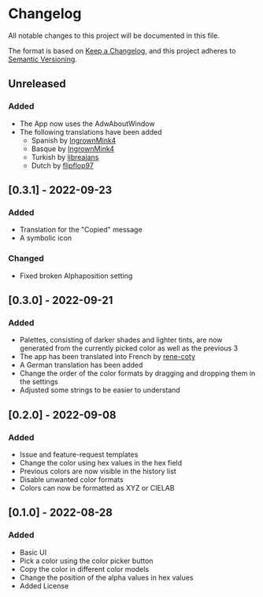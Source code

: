 # Changelog

All notable changes to this project will be documented in this file.

The format is based on [Keep a Changelog](https://keepachangelog.com/en/1.0.0/),
and this project adheres to [Semantic Versioning](https://semver.org/spec/v2.0.0.html).

## Unreleased

### Added
- The App now uses the AdwAboutWindow
- The following translations have been added
    - Spanish by [IngrownMink4](https://github.com/IngrownMink4)  
    - Basque by [IngrownMink4](https://github.com/IngrownMink4)  
    - Turkish by [libreajans](https://github.com/libreajans)  
    - Dutch by [flipflop97](https://github.com/flipflop97)  

## [0.3.1] - 2022-09-23

### Added

- Translation for the "Copied" message
- A symbolic icon

### Changed

- Fixed broken Alphaposition setting

## [0.3.0] - 2022-09-21

### Added

- Palettes, consisting of darker shades and lighter tints, are now generated from the currently picked color as well as the previous 3
- The app has been translated into French by [rene-coty](https://github.com/rene-coty)
- A German translation has been added
- Change the order of the color formats by dragging and dropping them in the settings
- Adjusted some strings to be easier to understand

## [0.2.0] - 2022-09-08

### Added

- Issue and feature-request templates
- Change the color using hex values in the hex field
- Previous colors are now visible in the history list
- Disable unwanted color formats
- Colors can now be formatted as XYZ or CIELAB

## [0.1.0] - 2022-08-28

### Added

- Basic UI
- Pick a color using the color picker button
- Copy the color in different color models
- Change the position of the alpha values in hex values
- Added License
